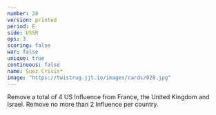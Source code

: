 ```yaml
---
number: 28
version: printed
period: E
side: USSR
ops: 3
scoring: false
war: false
unique: true
continuous: false
name: Suez Crisis*
image: "https://twistrug.jjt.io/images/cards/028.jpg"
---
```

Remove a total of 4 US Influence from France, the United Kingdom and Israel. Remove no more than 2 Influence per country.
